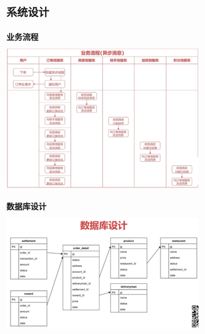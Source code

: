 # 系统设计

## 业务流程

![image-20250316202608955](assets/image-20250316202608955.png)

## 数据库设计

![image-20250316203059720](assets/image-20250316203059720.png)

